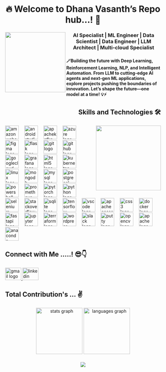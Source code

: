 <h1 align="center">🔥 Welcome to Dhana Vasanth’s Repo hub...! 🚀</h1>

###

<img align="left" height="195" src="https://azizsenturk.com/images/hello-avatar.gif"  />

###


<h3 align="center">AI Specialist | ML Engineer | Data Scientist  | Data Engineer | LLM Architect | Multi-cloud Specialist</h3>

###

<h4 align="left">🪄Building the future with Deep Learning, Reinforcement Learning, NLP, and Intelligent Automation. From LLM to cutting-edge AI agents and next-gen ML applications, explore projects pushing the boundaries of innovation. Let’s shape the future—one model at a time! 💡⚡</h4>

###

<h2 align="right">Skills and Technologies 🛠️</h2>

###

<img align="right" height="210" src="https://media4.giphy.com/media/Sh1iCtJZEdx4PFYy4q/giphy.gif"  />

###

<div align="left">
  <img src="https://skillicons.dev/icons?i=aws" height="44" alt="amazonwebservices logo"  />
  <img width="10" />
  <img src="https://skillicons.dev/icons?i=androidstudio" height="44" alt="androidstudio logo"  />
  <img width="10" />
  <img src="https://skillicons.dev/icons?i=kafka" height="44" alt="apachekafka logo"  />
  <img width="10" />
  <img src="https://skillicons.dev/icons?i=azure" height="44" alt="azure logo"  />
  <img width="10" />
  <img src="https://skillicons.dev/icons?i=figma" height="44" alt="figma logo"  />
  <img width="10" />
  <img src="https://skillicons.dev/icons?i=flask" height="44" alt="flask logo"  />
  <img width="10" />
  <img src="https://skillicons.dev/icons?i=git" height="44" alt="git logo"  />
  <img width="10" />
  <img src="https://skillicons.dev/icons?i=github" height="44" alt="github logo"  />
  <img width="10" />
  <img src="https://skillicons.dev/icons?i=gcp" height="44" alt="googlecloud logo"  />
  <img width="10" />
  <img src="https://skillicons.dev/icons?i=grafana" height="44" alt="grafana logo"  />
  <img width="10" />
  <img src="https://skillicons.dev/icons?i=html" height="44" alt="html5 logo"  />
  <img width="10" />
  <img src="https://skillicons.dev/icons?i=kubernetes" height="44" alt="kubernetes logo"  />
  <img width="10" />
  <img src="https://skillicons.dev/icons?i=linux" height="44" alt="linux logo"  />
  <img width="10" />
  <img src="https://skillicons.dev/icons?i=mongodb" height="44" alt="mongodb logo"  />
  <img width="10" />
  <img src="https://skillicons.dev/icons?i=mysql" height="44" alt="mysql logo"  />
  <img width="10" />
  <img src="https://skillicons.dev/icons?i=postgres" height="44" alt="postgresql logo"  />
  <img width="10" />
  <img src="https://skillicons.dev/icons?i=powershell" height="44" alt="powershell logo"  />
  <img width="10" />
  <img src="https://cdn.jsdelivr.net/gh/devicons/devicon/icons/prometheus/prometheus-original.svg" height="44" alt="prometheus logo"  />
  <img width="10" />
  <img src="https://skillicons.dev/icons?i=pytorch" height="44" alt="pytorch logo"  />
  <img width="10" />
  <img src="https://skillicons.dev/icons?i=py" height="44" alt="python logo"  />
  <img width="10" />
  <img src="https://cdn.simpleicons.org/selenium/43B02A" height="44" alt="selenium logo"  />
  <img width="10" />
  <img src="https://cdn.simpleicons.org/stackoverflow/F58025" height="44" alt="stackoverflow logo"  />
  <img width="10" />
  <img src="https://skillicons.dev/icons?i=sqlite" height="44" alt="sqlite logo"  />
  <img width="10" />
  <img src="https://cdn.simpleicons.org/tensorflow/FF6F00" height="44" alt="tensorflow logo"  />
  <img width="10" />
  <img src="https://skillicons.dev/icons?i=vscode" height="44" alt="vscode logo"  />
  <img width="10" />
  <img src="https://cdn.simpleicons.org/apachecassandra/1287B1" height="44" alt="apachecassandra logo"  />
  <img width="10" />
  <img src="https://cdn.simpleicons.org/css3/1572B6" height="44" alt="css3 logo"  />
  <img width="10" />
  <img src="https://cdn.simpleicons.org/docker/2496ED" height="44" alt="docker logo"  />
  <img width="10" />
  <img src="https://cdn.simpleicons.org/fastapi/009688" height="44" alt="fastapi logo"  />
  <img width="10" />
  <img src="https://cdn.simpleicons.org/jupyter/F37626" height="44" alt="jupyter logo"  />
  <img width="10" />
  <img src="https://cdn.simpleicons.org/terraform/7B42BC" height="44" alt="terraform logo"  />
  <img width="10" />
  <img src="https://cdn.simpleicons.org/wordpress/21759B" height="44" alt="wordpress logo"  />
  <img width="10" />
  <img src="https://cdn.jsdelivr.net/gh/devicons/devicon/icons/slack/slack-original.svg" height="44" alt="slack logo"  />
  <img width="10" />
  <img src="https://cdn.jsdelivr.net/gh/devicons/devicon/icons/putty/putty-original.svg" height="44" alt="putty logo"  />
  <img width="10" />
  <img src="https://cdn.jsdelivr.net/gh/devicons/devicon/icons/opencv/opencv-original.svg" height="44" alt="opencv logo"  />
  <img width="10" />
  <img src="https://cdn.jsdelivr.net/gh/devicons/devicon/icons/apache/apache-original.svg" height="44" alt="apache logo"  />
  <img width="10" />
  <img src="https://cdn.jsdelivr.net/gh/devicons/devicon/icons/anaconda/anaconda-original.svg" height="44" alt="anaconda logo"  />
</div>

###

<h2 align="left">Connect with Me .....! 😎👇</h2>

###

<div align="left">
  <a href="danavasanth@gmail.com" target="_blank">
    <img src="https://raw.githubusercontent.com/maurodesouza/profile-readme-generator/master/src/assets/icons/social/gmail/default.svg" width="52" height="40" alt="gmail logo"  />
  </a>
  <a href="https://www.linkedin.com/in/dhana-vasanth-d8870/" target="_blank">
    <img src="https://raw.githubusercontent.com/maurodesouza/profile-readme-generator/master/src/assets/icons/social/linkedin/default.svg" width="52" height="40" alt="linkedin logo"  />
  </a>
</div>

###

<h2 align="left">Total Contribution's ... ✌️</h2>

###

<div align="center">
  <img src="https://github-readme-stats.vercel.app/api?username=dhanavasanth&hide_title=false&hide_rank=false&show_icons=true&include_all_commits=true&count_private=true&disable_animations=false&theme=dracula&locale=en&hide_border=false&order=1" height="150" alt="stats graph"  />
  <img src="https://github-readme-stats.vercel.app/api/top-langs?username=dhanavasanth&locale=en&hide_title=false&layout=compact&card_width=320&langs_count=5&theme=dracula&hide_border=false&order=2" height="150" alt="languages graph"  />
</div>

###

<div align="center">
  <img src="https://profile-counter.glitch.me/dhanavasanth/count.svg?"  />
</div>

###
